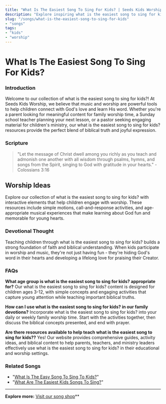 ```yaml
---
title: "What Is The Easiest Song To Sing For Kids? | Seeds Kids Worship"
description: "Explore inspiring what is the easiest song to sing for kids? for children's worship and faith development. Biblical music resources for families and ministry."
slug: "/songs/what-is-the-easiest-song-to-sing-for-kids"
- "songs"
tags:
- "kids"
- "worship"
---
```


# What Is The Easiest Song To Sing For Kids?

### Introduction

Welcome to our collection of what is the easiest song to sing for kids?! At Seeds Kids Worship, we believe that music and worship are powerful tools to help children connect with God's love and learn His word. Whether you're a parent looking for meaningful content for family worship time, a Sunday school teacher planning your next lesson, or a pastor seeking engaging material for children's ministry, our what is the easiest song to sing for kids? resources provide the perfect blend of biblical truth and joyful expression.

### Scripture

> "Let the message of Christ dwell among you richly as you teach and admonish one another with all wisdom through psalms, hymns, and songs from the Spirit, singing to God with gratitude in your hearts." - Colossians 3:16

## Worship Ideas

Explore our collection of what is the easiest song to sing for kids? with interactive elements that help children engage with worship. These resources include simple motions, call-and-response activities, and age-appropriate musical experiences that make learning about God fun and memorable for young hearts.

### Devotional Thought

Teaching children through what is the easiest song to sing for kids? builds a strong foundation of faith and biblical understanding. When kids participate in worship and music, they're not just having fun - they're hiding God's word in their hearts and developing a lifelong love for praising their Creator.

### FAQs

**What age group is what is the easiest song to sing for kids? appropriate for?**
Our what is the easiest song to sing for kids? content is designed for children ages 3-12, with simple concepts and engaging activities that capture young attention while teaching important biblical truths.

**How can I use what is the easiest song to sing for kids? in our family devotions?**
Incorporate what is the easiest song to sing for kids? into your daily or weekly family worship time. Start with the activities together, then discuss the biblical concepts presented, and end with prayer.

**Are there resources available to help teach what is the easiest song to sing for kids??**
Yes! Our website provides comprehensive guides, activity ideas, and biblical content to help parents, teachers, and ministry leaders effectively use what is the easiest song to sing for kids? in their educational and worship settings.

### Related Songs

- "[What Is The Easy Song To Sing To Kids?](/songs/what-is-the-easy-song-to-sing-to-kids/)"
- "[What Are The Easiest Kids Songs To Sing?](/songs/what-are-the-easiest-kids-songs-to-sing/)"

---

**Explore more:** [Visit our song shop](https://seedskidsworship.com/shop)**

<!-- Schema Markup -->
<script type="application/ld+json">
{
  "@context": "https://schema.org",
  "@type": "MusicRecording",
  "name": "What Is The Easiest Song To Sing For Kids?",
  "byArtist": {
    "@type": "MusicGroup",
    "name": "Seeds Kids Worship"
  },
  "isFamilyFriendly": true,
  "url": "https://seedskidsworship.com/songs/what-is-the-easiest-song-to-sing-for-kids/"
}
</script>